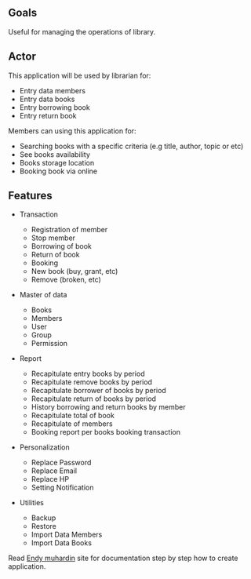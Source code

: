 
## Goals
Useful for managing the operations of library.

## Actor
This application will be used by librarian for:
- Entry data members
- Entry data books
- Entry borrowing book
- Entry return book


Members can using this application for:
- Searching books with a specific criteria (e.g title, author, topic or etc)
- See books availability 
- Books storage location
- Booking book via online

## Features
- Transaction

    - Registration of member
    - Stop member
    - Borrowing of book
    - Return of book
    - Booking
    - New book (buy, grant, etc)
    - Remove (broken, etc)

- Master of data

    - Books
    - Members
    - User
    - Group
    - Permission

- Report

    - Recapitulate entry books by period
    - Recapitulate remove books by period
    - Recapitulate borrower of books by period
    - Recapitulate return of books by period
    - History borrowing and return books by member
    - Recapitulate total of book
    - Recapitulate of members
	- Booking report per books booking transaction

- Personalization

    - Replace Password
    - Replace Email
    - Replace HP
    - Setting Notification

- Utilities

    - Backup
    - Restore
    - Import Data Members
    - Import Data Books

Read [Endy muhardin](http://software.endy.muhardin.com/manajemen/tahapan-membuat-aplikasi/) site for documentation step by step how to create application.

